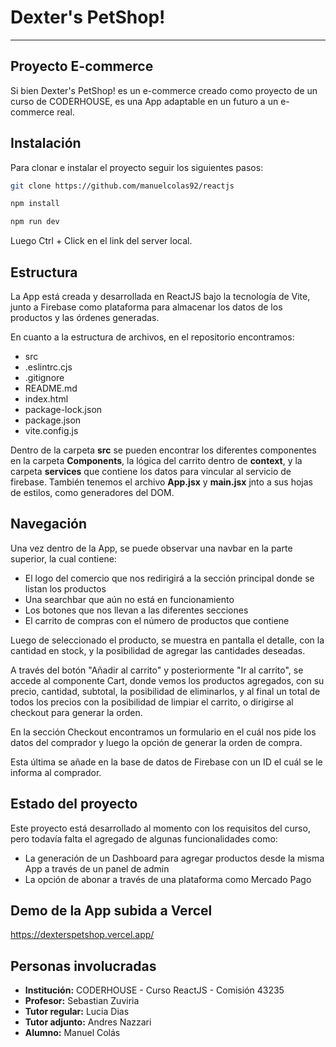 # Dexter's PetShop!
___

## Proyecto E-commerce

Si bien Dexter's PetShop! es un e-commerce creado como proyecto de un curso de CODERHOUSE, es una App adaptable en un futuro a un e-commerce real.

## Instalación

Para clonar e instalar el proyecto seguir los siguientes pasos:

```sh
git clone https://github.com/manuelcolas92/reactjs
```
```sh
npm install
```
```sh
npm run dev
```

Luego Ctrl + Click en el link del server local.

## Estructura

La App está creada y desarrollada en ReactJS bajo la tecnología de Vite, junto a Firebase como plataforma para almacenar los datos de los productos y las órdenes generadas.

En cuanto a la estructura de archivos, en el repositorio encontramos:

- src
- .eslintrc.cjs
- .gitignore
- README.md
- index.html
- package-lock.json
- package.json
- vite.config.js

Dentro de la carpeta **src** se pueden encontrar los diferentes componentes en la carpeta **Components**, la lógica del carrito dentro de **context**, y la carpeta **services** que contiene los datos para vincular al servicio de firebase.
También tenemos el archivo **App.jsx** y **main.jsx** jnto a sus hojas de estilos, como generadores del DOM.

## Navegación

Una vez dentro de la App, se puede observar una navbar en la parte superior, la cual contiene:
- El logo del comercio que nos redirigirá a la sección principal donde se listan los productos
- Una searchbar que aún no está en funcionamiento
- Los botones que nos llevan a las diferentes secciones
- El carrito de compras con el número de productos que contiene

Luego de seleccionado el producto, se muestra en pantalla el detalle, con la cantidad en stock, y la posibilidad de agregar las cantidades deseadas.

A través del botón "Añadir al carrito" y posteriormente "Ir al carrito", se accede al componente Cart, donde vemos los productos agregados, con su precio, cantidad, subtotal, la posibilidad de eliminarlos, y al final un total de todos los precios con la posibilidad de limpiar el carrito, o dirigirse al checkout para generar la orden.

En la sección Checkout encontramos un formulario en el cuál nos pide los datos del comprador y luego la opción de generar la orden de compra.

Esta última se añade en la base de datos de Firebase con un ID el cuál se le informa al comprador.

## Estado del proyecto

Este proyecto está desarrollado al momento con los requisitos del curso, pero todavía falta el agregado de algunas funcionalidades como:

- La generación de un Dashboard para agregar productos desde la misma App a través de un panel de admin
- La opción de abonar a través de una plataforma como Mercado Pago

## Demo de la App subida a Vercel

https://dexterspetshop.vercel.app/

## Personas involucradas

- **Institución:** CODERHOUSE - Curso ReactJS - Comisión 43235
- **Profesor:** Sebastian Zuviria
- **Tutor regular:** Lucia Dias
- **Tutor adjunto:** Andres Nazzari
- **Alumno:** Manuel Colás